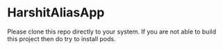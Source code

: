 # HarshitAliasApp
 
Please clone this repo directly to your system. 
If you are not able to build this project then do try to install pods.

